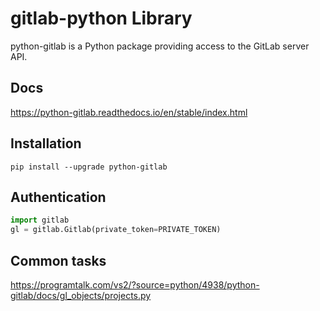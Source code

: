 # gitlab-python Library

python-gitlab is a Python package providing access to the GitLab server API.

## Docs

https://python-gitlab.readthedocs.io/en/stable/index.html

## Installation

```script
pip install --upgrade python-gitlab
```

## Authentication

```python
import gitlab
gl = gitlab.Gitlab(private_token=PRIVATE_TOKEN)
```

## Common tasks

https://programtalk.com/vs2/?source=python/4938/python-gitlab/docs/gl_objects/projects.py